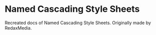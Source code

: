 # Named Cascading Style Sheets
Recreated docs of Named Cascading Style Sheets. Originally made by RedaxMedia.
